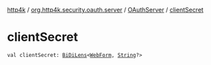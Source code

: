 [http4k](../../index.md) / [org.http4k.security.oauth.server](../index.md) / [OAuthServer](index.md) / [clientSecret](./client-secret.md)

# clientSecret

`val clientSecret: `[`BiDiLens`](../../org.http4k.lens/-bi-di-lens/index.md)`<`[`WebForm`](../../org.http4k.lens/-web-form/index.md)`, `[`String`](https://kotlinlang.org/api/latest/jvm/stdlib/kotlin/-string/index.html)`?>`